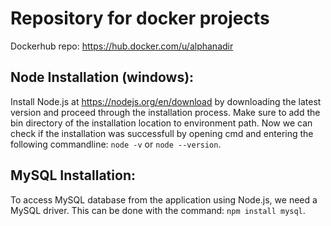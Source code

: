 # Repository for docker projects

Dockerhub repo: https://hub.docker.com/u/alphanadir

## Node Installation (windows):

Install Node.js at https://nodejs.org/en/download by downloading the latest version and proceed through the installation process. Make sure to add the bin directory of the installation location to environment path. Now we can check if the installation was successfull by opening cmd and entering the following commandline:
```node -v``` or ```node --version```.

## MySQL Installation:

To access MySQL database from the application using Node.js, we need a MySQL driver. This can be done with the command:
``` npm install mysql ```.
